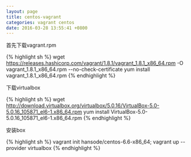 ```yaml
---
layout: page
title: centos-vagrant
categories: vagrant centos
date: 2016-03-28 13:55:41 +0800
---
```


首先下载vagrant.rpm

{% highlight sh %} 
wget https://releases.hashicorp.com/vagrant/1.8.1/vagrant_1.8.1_x86_64.rpm -O vagrant_1.8.1_x86_64.rpm --no-check-certificate
yum install vagrant_1.8.1_x86_64.rpm
{% endhighlight %}


下载virtualbox

{% highlight sh %} wget http://download.virtualbox.org/virtualbox/5.0.16/VirtualBox-5.0-5.0.16_105871_el6-1.x86_64.rpm 
yum install VirtualBox-5.0-5.0.16_105871_el6-1.x86_64.rpm
{% endhighlight %}

安装box

{% highlight sh %} 
vagrant init hansode/centos-6.6-x86_64; vagrant up --provider virtualbox 
{% endhighlight %}


